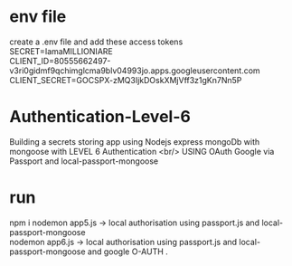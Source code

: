 # env file
create a .env file and add these access tokens <br/>
SECRET=IamaMILLIONIARE <br/>
CLIENT_ID=80555662497-v3ri0gidmf9qchimglcma9blv04993jo.apps.googleusercontent.com <br/>
CLIENT_SECRET=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 <br/>

# Authentication-Level-6
Building a secrets storing app using Nodejs express mongoDb with mongoose with LEVEL 6 Authentication &lt;br/> USING OAuth Google via Passport  and local-passport-mongoose

# run 
npm i
nodemon app5.js  -> local authorisation using passport.js and local-passport-mongoose <br/>
nodemon app6.js  -> local authorisation using passport.js and local-passport-mongoose and google O-AUTH .
